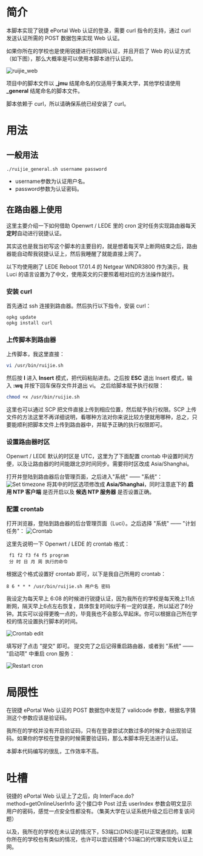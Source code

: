 # 简介

本脚本实现了锐捷 ePortal Web 认证的登录，需要 curl 指令的支持，通过 curl 发送认证所需的 POST 数据包来实现 Web 认证。

如果你所在的学校也是使用锐捷进行校园网认证，并且开启了 Web 的认证方式（如下图），那么大概率是可以使用本脚本进行认证的。

![ruijie_web](images/ruijie_web.png)

项目中的脚本文件以 **_jmu** 结尾命名的仅适用于集美大学，其他学校请使用 **_general** 结尾命名的脚本文件。

脚本依赖于 curl，所以请确保系统已经安装了 curl。

# 用法

## 一般用法

```shell
./ruijie_general.sh username password
```

- username参数为认证用户名。
- password参数为认证密码。

## 在路由器上使用

这里主要介绍一下如何借助 Openwrt / LEDE 里的 cron 定时任务实现路由器每天**定时**自动进行锐捷认证。

其实这也是我当初写这个脚本的主要目的，就是想着每天早上断网结束之后，路由器能自动帮我锐捷认证上，然后我睡醒了就能直接上网了。

以下均使用刷了 LEDE Reboot 17.01.4 的 Netgear WNDR3800 作为演示，我 Luci 的语言设置为了中文，使用英文的只要照着相对应的方法操作就行。

### 安装 curl

首先通过 ssh 连接到路由器。然后执行以下指令，安装 curl：

```bash
opkg update
opkg install curl
```

### 上传脚本到路由器

上传脚本，我这里直接：

```sh
vi /usr/bin/ruijie.sh
```

然后按 **I** 进入 **Insert** 模式，把代码粘贴进去。之后按 **ESC** 退出 Insert 模式，输入 **:wq** 并按下回车保存文件并退出 vi。
之后给脚本赋予执行权限：

```sh
chmod +x /usr/bin/ruijie.sh
```

这里也可以通过 SCP 把文件直接上传到相应位置，然后赋予执行权限。SCP 上传文件的方法这里不再详细说明，看哪种方法对你来说比较方便就用哪种，总之，只要能顺利把脚本文件上传到路由器中，并赋予正确的执行权限即可。

### 设置路由器时区

Openwrt / LEDE 默认的时区是 UTC，这里为了下面配置 crontab 中设置时间方便，以及让路由器的时间能跟北京时间同步。需要将时区改成 Asia/Shanghai。

打开并登陆到路由器后台管理页面，之后进入"系统" —— "系统"：
![Set timezone](images/set_timezone.png)
将其中的时区选项修改成 **Asia/Shanghai**，同时注意底下的 **启用 NTP 客户端** 是否开启以及 **候选 NTP 服务器** 是否设置正确。

### 配置 crontab

打开浏览器，登陆到路由器的后台管理页面（Luci）。之后选择 "系统" —— "计划任务"：
![Crontab](images/select_cron.png)

这里先说明一下 Openwrt / LEDE 的 crontab 格式：

```
 f1 f2 f3 f4 f5 program
 分 时 日 月 周 执行的命令
```

根据这个格式设置好 crontab 即可，以下是我自己所用的 crontab：

```
8 6 * * * /usr/bin/ruijie.sh 用户名 密码
```

我设定为每天早上 6:08 的时候进行锐捷认证，因为我所在的学校是每天晚上11点断网，隔天早上6点左右恢复，具体恢复时间似乎有一定的误差，所以延迟了8分钟。其实可以设得更晚一点的，毕竟我也不会那么早起床。你可以根据自己所在学校的情况设置执行脚本的时间。

![Crontab edit](images/crontab.png)

填写好了点击 "提交" 即可。
提交完了之后记得重启路由器，或者到 "系统" —— "启动项" 中重启 cron 服务：

![Restart cron](images/restart_cron.png)

# 局限性

在锐捷 ePortal Web 认证的 POST 数据包中发现了 validcode 参数，根据名字猜测这个参数应该是验证码。

我所在的学校并没有开启验证码，只有在登录尝试次数过多的时候才会出现验证码。如果你的学校在登录的时候需要验证码，那么本脚本将无法进行认证。

本脚本代码编写的很乱，工作效率不高。

# 吐槽

锐捷的 ePortal Web 认证上了之后，向 InterFace.do?method=getOnlineUserInfo 这个接口中 Post 过去 userIndex 参数会明文显示用户的密码，感觉一点安全性都没有。（集美大学在认证系统升级之后已修复该问题）

以及，我所在的学校在未认证的情况下，53端口(DNS)是可以正常通信的。如果你所在的学校也有类似的情况，也许可以尝试搭建个53端口的代理实现免认证上网。